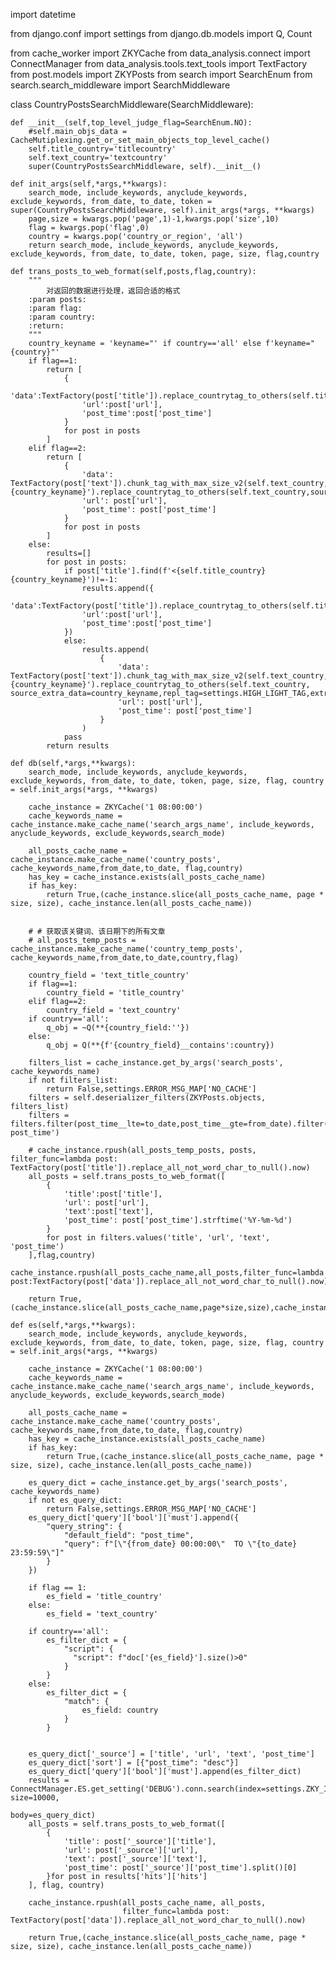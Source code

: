 import datetime

from django.conf import settings
from django.db.models import Q, Count

from cache_worker import ZKYCache
from data_analysis.connect import ConnectManager
from data_analysis.tools.text_tools import TextFactory
from post.models import ZKYPosts
from search import SearchEnum
from search.search_middleware import SearchMiddleware

class CountryPostsSearchMiddleware(SearchMiddleware):


    def __init__(self,top_level_judge_flag=SearchEnum.NO):
        #self.main_objs_data = CacheMutiplexing.get_or_set_main_objects_top_level_cache()
        self.title_country='titlecountry'
        self.text_country='textcountry'
        super(CountryPostsSearchMiddleware, self).__init__()

    def init_args(self,*args,**kwargs):
        search_mode, include_keywords, anyclude_keywords, exclude_keywords, from_date, to_date, token = super(CountryPostsSearchMiddleware, self).init_args(*args, **kwargs)
        page,size = kwargs.pop('page',1)-1,kwargs.pop('size',10)
        flag = kwargs.pop('flag',0)
        country = kwargs.pop('country_or_region', 'all')
        return search_mode, include_keywords, anyclude_keywords, exclude_keywords, from_date, to_date, token, page, size, flag,country

    def trans_posts_to_web_format(self,posts,flag,country):
        """
            对返回的数据进行处理，返回合适的格式
        :param posts:
        :param flag:
        :param country:
        :return:
        """
        country_keyname = 'keyname="' if country=='all' else f'keyname="{country}"'
        if flag==1:
            return [
                {
                    'data':TextFactory(post['title']).replace_countrytag_to_others(self.title_country,source_extra_data=country_keyname,repl_tag=settings.HIGH_LIGHT_TAG,extra_data=settings.HIGH_LIGHT_STYLE).now,
                    'url':post['url'],
                    'post_time':post['post_time']
                }
                for post in posts
            ]
        elif flag==2:
            return [
                {
                    'data': TextFactory(post['text']).chunk_tag_with_max_size_v2(self.text_country,search_flag_str=f'<{self.text_country} {country_keyname}').replace_countrytag_to_others(self.text_country,source_extra_data=country_keyname,repl_tag=settings.HIGH_LIGHT_TAG,extra_data=settings.HIGH_LIGHT_STYLE).now,
                    'url': post['url'],
                    'post_time': post['post_time']
                }
                for post in posts
            ]
        else:
            results=[]
            for post in posts:
                if post['title'].find(f'<{self.title_country} {country_keyname}')!=-1:
                    results.append({
                    'data':TextFactory(post['title']).replace_countrytag_to_others(self.title_country,source_extra_data=country_keyname,repl_tag=settings.HIGH_LIGHT_TAG,extra_data=settings.HIGH_LIGHT_STYLE).now,
                    'url':post['url'],
                    'post_time':post['post_time']
                })
                else:
                    results.append(
                        {
                            'data': TextFactory(post['text']).chunk_tag_with_max_size_v2(self.text_country,search_flag_str=f'<{self.text_country} {country_keyname}').replace_countrytag_to_others(self.text_country, source_extra_data=country_keyname,repl_tag=settings.HIGH_LIGHT_TAG,extra_data=settings.HIGH_LIGHT_STYLE).now,
                            'url': post['url'],
                            'post_time': post['post_time']
                        }
                    )
                pass
            return results

    def db(self,*args,**kwargs):
        search_mode, include_keywords, anyclude_keywords, exclude_keywords, from_date, to_date, token, page, size, flag, country = self.init_args(*args, **kwargs)

        cache_instance = ZKYCache('1 08:00:00')
        cache_keywords_name = cache_instance.make_cache_name('search_args_name', include_keywords, anyclude_keywords, exclude_keywords,search_mode)

        all_posts_cache_name = cache_instance.make_cache_name('country_posts', cache_keywords_name,from_date,to_date, flag,country)
        has_key = cache_instance.exists(all_posts_cache_name)
        if has_key:
            return True,(cache_instance.slice(all_posts_cache_name, page * size, size), cache_instance.len(all_posts_cache_name))


        # # 获取该关键词、该日期下的所有文章
        # all_posts_temp_posts = cache_instance.make_cache_name('country_temp_posts', cache_keywords_name,from_date,to_date,country,flag)

        country_field = 'text_title_country'
        if flag==1:
            country_field = 'title_country'
        elif flag==2:
            country_field = 'text_country'
        if country=='all':
            q_obj = ~Q(**{country_field:''})
        else:
            q_obj = Q(**{f'{country_field}__contains':country})

        filters_list = cache_instance.get_by_args('search_posts', cache_keywords_name)
        if not filters_list:
            return False,settings.ERROR_MSG_MAP['NO_CACHE']
        filters = self.deserializer_filters(ZKYPosts.objects, filters_list)
        filters = filters.filter(post_time__lte=to_date,post_time__gte=from_date).filter(q_obj).order_by('-post_time')

        # cache_instance.rpush(all_posts_temp_posts, posts, filter_func=lambda post: TextFactory(post['title']).replace_all_not_word_char_to_null().now)
        all_posts = self.trans_posts_to_web_format([
            {
                'title':post['title'],
                'url': post['url'],
                'text':post['text'],
                'post_time': post['post_time'].strftime('%Y-%m-%d')
            }
            for post in filters.values('title', 'url', 'text', 'post_time')
        ],flag,country)
        cache_instance.rpush(all_posts_cache_name,all_posts,filter_func=lambda post:TextFactory(post['data']).replace_all_not_word_char_to_null().now)

        return True,(cache_instance.slice(all_posts_cache_name,page*size,size),cache_instance.len(all_posts_cache_name))

    def es(self,*args,**kwargs):
        search_mode, include_keywords, anyclude_keywords, exclude_keywords, from_date, to_date, token, page, size, flag, country = self.init_args(*args, **kwargs)

        cache_instance = ZKYCache('1 08:00:00')
        cache_keywords_name = cache_instance.make_cache_name('search_args_name', include_keywords, anyclude_keywords, exclude_keywords,search_mode)

        all_posts_cache_name = cache_instance.make_cache_name('country_posts', cache_keywords_name,from_date,to_date, flag,country)
        has_key = cache_instance.exists(all_posts_cache_name)
        if has_key:
            return True,(cache_instance.slice(all_posts_cache_name, page * size, size), cache_instance.len(all_posts_cache_name))

        es_query_dict = cache_instance.get_by_args('search_posts', cache_keywords_name)
        if not es_query_dict:
            return False,settings.ERROR_MSG_MAP['NO_CACHE']
        es_query_dict['query']['bool']['must'].append({
            "query_string": {
                "default_field": "post_time",
                "query": f"[\"{from_date} 00:00:00\"  TO \"{to_date} 23:59:59\"]"
            }
        })

        if flag == 1:
            es_field = 'title_country'
        else:
            es_field = 'text_country'

        if country=='all':
            es_filter_dict = {
                "script": {
                  "script": f"doc['{es_field}'].size()>0"
                }
            }
        else:
            es_filter_dict = {
                "match": {
                    es_field: country
                }
            }


        es_query_dict['_source'] = ['title', 'url', 'text', 'post_time']
        es_query_dict['sort'] = [{"post_time": "desc"}]
        es_query_dict['query']['bool']['must'].append(es_filter_dict)
        results = ConnectManager.ES.get_setting('DEBUG').conn.search(index=settings.ZKY_INDEX, size=10000,
                                                                     body=es_query_dict)
        all_posts = self.trans_posts_to_web_format([
            {
                'title': post['_source']['title'],
                'url': post['_source']['url'],
                'text': post['_source']['text'],
                'post_time': post['_source']['post_time'].split()[0]
            }for post in results['hits']['hits']
        ], flag, country)

        cache_instance.rpush(all_posts_cache_name, all_posts,
                             filter_func=lambda post: TextFactory(post['data']).replace_all_not_word_char_to_null().now)

        return True,(cache_instance.slice(all_posts_cache_name, page * size, size), cache_instance.len(all_posts_cache_name))
